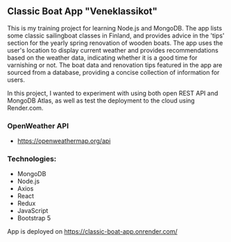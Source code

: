## Classic Boat App "Veneklassikot"

This is my training project for learning Node.js and MongoDB. The app lists some classic sailingboat classes in Finland, and provides advice in the 'tips' section for the yearly spring renovation of wooden boats. The app uses the user's location to display current weather and provides recommendations based on the weather data, indicating whether it is a good time for varnishing or not. The boat data and renovation tips featured in the app are sourced from a database, providing a concise collection of information for users.

In this project, I wanted to experiment with using both open REST API and MongoDB Atlas, as well as test the deployment to the cloud using Render.com.

### OpenWeather API

* https://openweathermap.org/api

### Technologies: 

* MongoDB
* Node.js
* Axios
* React
* Redux
* JavaScript
* Bootstrap 5

App is deployed on https://classic-boat-app.onrender.com/
